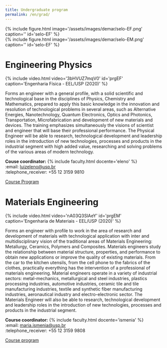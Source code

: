 ```yaml
---
title: Undergraduate program
permalink: /en/grad/
---
```


<div class="container mb-3">
  <div class="row">
    <div class="col">
        {% include figure.html image='/assets/images/demar/selo-EF.png' caption='' id='selo-EF' %}
    </div>
    <div class="col">
          {% include figure.html image='/assets/images/demar/selo-EM.png' caption='' id='selo-EF' %}
    </div>
  </div>
</div>

<h1 class="alert bg-dark text-light">Engineering Physics</h1>

<div class="col-md-5 float-md-right">
{% include video.html video='3bHVUZ7mqV0' id='prgEF' caption='Engenharia Física - EEL/USP (2020)' %}
</div>

Forms an engineer with a general profile, with a solid scientific and technological base in the disciplines of Physics, Chemistry and Mathematics, prepared to apply this basic knowledge in the innovation and resolution of technological problems in several areas, such as Alternative Energies, Nanotechnology, Quantum Electronics, Optics and Photonics, Transportation, Microfabrication and development of new materials and devices. The training emphasizes simultaneously the visions of scientist and engineer that will base their professional performance. The Physical Engineer will be able to research, technological development and leadership roles in the introduction of new technologies, processes and products in the industrial segment with high added value, researching and solving problems of the various areas of modern technology.

<p>
<b>Couse coordinator:</b> {% include faculty.html docente='eleno' %}<br />
:email: <a href="mailto:luizeleno@usp.br">luizeleno@usp.br</a><br />
:telephone_receiver: +55 12 3159 9810
</p>

<a href="https://uspdigital.usp.br/jupiterweb/listarGradeCurricular?codcg=88&codcur=88301&codhab=0&tipo=N" target="_blank">Course Program</a>

<h1 class="alert bg-dark text-light">Materials Engineering</h1>

<div class="col-md-5 float-md-right">
{% include video.html video='nA03Q3SlAeY' id='prgEM' caption='Engenharia de Materiais - EEL/USP (2020)' %}
</div>

Forms an engineer with profile to work in the area of ​​research and development of materials with technological application with inter and multidisciplinary vision of the traditional areas of Materials Engineering: Metallurgy, Ceramics, Polymers and Composites. Materials engineers study the relationship between material structure, properties, and performance to obtain new applications or improve the quality of existing materials. From the car to the kitchen utensils, from the cell phone to the fabrics of the clothes, practically everything has the intervention of a professional of materials engineering. Material engineers operate in a variety of industrial sectors: metal-mechanics, metallurgical and steel industries, plastics processing industries, automotive industries, ceramic tile and tile manufacturing industries, textile and synthetic fiber manufacturing industries, aeronautical industry and electro-electronic sector. The Materials Engineer will also be able to research, technological development and leadership roles in the introduction of new technologies, processes and products in the industrial segment.

<p>
<b>Course coordinator:</b> {% include faculty.html docente='ismenia' %}<br />
:email: <a href="mailto:maria.ismenia@usp.br">maria.ismenia@usp.br</a><br />
:telephone_receiver: +55 12 3159 9808 
</p>


<a href="https://uspdigital.usp.br/jupiterweb/listarGradeCurricular?codcg=88&codcur=88202&codhab=0&tipo=N" target="_blank">Course program</a>
